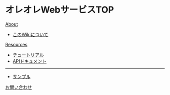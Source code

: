 # オレオレWebサービスTOP

[About]()

  * [このWikiについて](about.md)

[Resources]()

  * [チュートリアル](tutorial.md)
  * [APIドキュメント](api/index.md)
  - - - -
  * [サンプル](demo/sample.html)

[お問い合わせ](contact.md)
